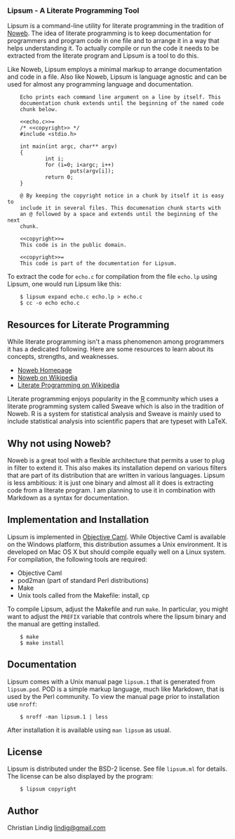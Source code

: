 
### Lipsum - A Literate Programming Tool

Lipsum is a command-line utility for literate programming in the tradition of
[Noweb](http://www.cs.tufts.edu/~nr/noweb/). The idea of literate programming
is to keep documentation for programmers and program code in one file and to
arrange it in a way that helps understanding it. To actually compile or run
the code it needs to be extracted from the literate program and Lipsum is a
tool to do this.

Like Noweb, Lipsum employs a minimal markup to arrange documentation and code
in a file. Also like Noweb, Lipsum is language agnostic and can be used for
almost any programming language and documentation.

        Echo prints each command line argument on a line by itself. This 
        documentation chunk extends until the beginning of the named code
        chunk below. 

        <<echo.c>>=
        /* <<copyright>> */
        #include <stdio.h>

        int main(int argc, char** argv)
        {
                int i;
                for (i=0; i<argc; i++)
                        puts(argv[i]);
                return 0;
        }

        @ By keeping the copyright notice in a chunk by itself it is easy to
        include it in several files. This documenation chunk starts with 
        an @ followed by a space and extends until the beginning of the next 
        chunk.

        <<copyright>>=
        This code is in the public domain.

        <<copyright>>=
        This code is part of the documentation for Lipsum.

To extract the code for `echo.c` for compilation from the file `echo.lp` using
Lipsum, one would run Lipsum like this:

        $ lipsum expand echo.c echo.lp > echo.c
        $ cc -o echo echo.c
            
## Resources for Literate Programming

While literate programming isn't a mass phenomenon among programmers it has a
dedicated following. Here are some resources to learn about its concepts,
strengths, and weaknesses.

* [Noweb Homepage](http://www.cs.tufts.edu/~nr/noweb/)
* [Noweb on Wikipedia](http://en.wikipedia.org/wiki/Noweb)
* [Literate Programming on 
        Wikipedia](http://en.wikipedia.org/wiki/Literate_programming)

Literate programming enjoys popularity in the [R](www.r-project.org/)
community which uses a literate programming system called Sweave which is also
in the tradition of Noweb. R is a system for statistical analysis and Sweave
is mainly used to include statistical analysis into scientific papers that are
typeset with LaTeX.

## Why not using Noweb?

Noweb is a great tool with a flexible architecture that permits a user to plug
in filter to extend it. This also makes its installation depend on various
filters that are part of its distribution that are written in various
languages. Lipsum is less ambitious: it is just one binary and almost all it
does is extracting code from a literate program. I am planning to use it in
combination with Markdown as a syntax for documentation.

## Implementation and Installation

Lipsum is implemented in [Objective Caml](http://caml.inria.fr/). While
Objective Caml is available on the Windows platform, this distribution assumes
a Unix environment. It is developed on Mac OS X but should compile equally
well on a Linux system. For compilation, the following tools are required:

* Objective Caml
* pod2man (part of standard Perl distributions)
* Make
* Unix tools called from the Makefile: install, cp

To compile Lipsum, adjust the Makefile and run `make`. In particular, you
might want to adjust the `PREFIX` variable that controls where the lipsum
binary and the manual are getting installed.

        $ make
        $ make install

## Documentation

Lipsum comes with a Unix manual page `lipsum.1` that is generated from
`lipsum.pod`. POD is a simple markup language, much like Markdown, that is
used by the Perl community. To view the manual page prior to installation use
`nroff`:

        $ nroff -man lipsum.1 | less
        
After installation it is available using `man lipsum` as usual.

## License

Lipsum is distributed under the BSD-2 license. See file `lipsum.ml` for details. The license can be also displayed by the program:

        $ lipsum copyright

## Author

Christian Lindig <lindig@gmail.com>

